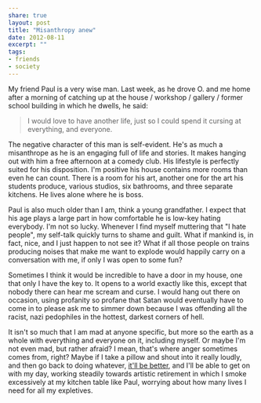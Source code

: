 ```yaml
---
share: true
layout: post
title: "Misanthropy anew"
date: 2012-08-11
excerpt: ""
tags:
- friends
- society
---
```

My friend Paul is a very wise man. Last week, as he drove O. and me home after a morning of catching up at the house / workshop / gallery / former school building in which he dwells, he said:

> I would love to have another life, 
> just so I could spend it cursing
> at everything, and everyone.

The negative character of this man is self-evident. He's as much a misanthrope as he is an engaging full of life and stories. It makes hanging out with him a free afternoon at a comedy club. His lifestyle is perfectly suited for his disposition. I'm positive his house contains more rooms than even he can count. There is a room for his art, another one for the art his students produce, various studios, six bathrooms, and three separate kitchens. He lives alone where he is boss.

Paul is also much older than I am, think a young grandfather. I expect that his age plays a large part in how comfortable he is low-key hating everybody. I'm not so lucky. Whenever I find myself muttering that "I hate people", my self-talk quickly turns to shame and guilt. What if mankind is, in fact, nice, and I just happen to not see it? What if all those people on trains producing noises that make me want to explode would happily carry on a conversation with me, if only I was open to some fun?

Sometimes I think it would be incredible to have a door in my house, one that only I have the key to. It opens to a world exactly like this, except that nobody there can hear me scream and curse. I would hang out there on occasion, using profanity so profane that Satan would eventually have to come in to please ask me to simmer down because I was offending all the racist, nazi pedophiles in the hottest, darkest corners of hell.

It isn't so much that I am mad at anyone specific, but more so the earth as a whole with everything and everyone on it, including myself. Or maybe I'm not even mad, but rather afraid? I mean, that's where anger sometimes comes from, right? Maybe if I take a pillow and shout into it really loudly, and then go back to doing whatever, [it'll be better](http://web.archive.org/web/20120114230620/http://itllbebetter.com/), and I'll be able to get on with my day, working steadily towards artistic retirement in which I smoke excessively at my kitchen table like Paul, worrying about how many lives I need for all my expletives. 